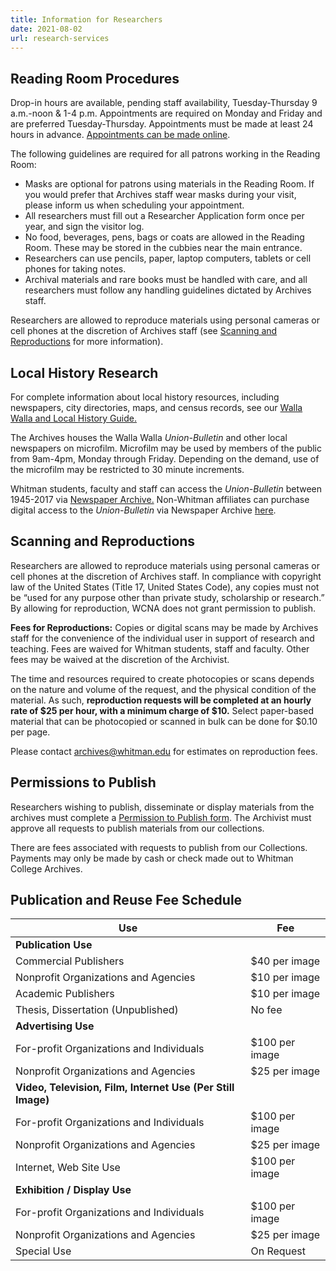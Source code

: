 ```yaml
---
title: Information for Researchers
date: 2021-08-02
url: research-services
---
```

## Reading Room Procedures

Drop-in hours are available, pending staff availability, Tuesday-Thursday 9 a.m.-noon & 1-4 p.m.  Appointments are required on Monday and Friday and are preferred Tuesday-Thursday. Appointments must be made at least 24 hours in advance. [Appointments can be made online](https://whitman.libcal.com/appointments/archives-appointment).

The following guidelines are required for all patrons working in the Reading Room:

* Masks are optional for patrons using materials in the Reading Room. If you would prefer that Archives staff wear masks during your visit, please inform us when scheduling your appointment. 
* All researchers must fill out a Researcher Application form once per year, and sign the visitor log.
* No food, beverages, pens, bags or coats are allowed in the Reading Room. These may be stored in the cubbies near the main entrance.
* Researchers can use pencils, paper, laptop computers, tablets or cell phones for taking notes.
* Archival materials and rare books must be handled with care, and all researchers must follow any handling guidelines dictated by Archives staff.

Researchers are allowed to reproduce materials using personal cameras or cell phones at the discretion of Archives staff (see [Scanning and Reproductions](https://library.whitman.edu/archives/research-services/#scanning-and-reproductions) for more information).

## Local History Research

For complete information about local history resources, including newspapers, city directories, maps, and census records, see our [Walla Walla and Local History Guide.](https://libguides.whitman.edu/wallawalla)

The Archives houses the Walla Walla *Union-Bulletin* and other local newspapers on microfilm. Microfilm may be used by members of the public from 9am-4pm, Monday through Friday. Depending on the demand, use of the microfilm may be restricted to 30 minute increments.

Whitman students, faculty and staff can access the *Union-Bulletin* between 1945-2017 via [Newspaper Archive.](https://access-newspaperarchive-com.ezproxy.whitman.edu/us/washington/walla-walla/walla-walla-union-bulletin) Non-Whitman affiliates can purchase digital access to the *Union-Bulletin* via Newspaper Archive [here](https://wallawallaunionbulletin.newspaperarchive.com/).

## Scanning and Reproductions

Researchers are allowed to reproduce materials using personal cameras or cell phones at the discretion of Archives staff. In compliance with copyright law of the United States (Title 17, United States Code), any copies must not be “used for any purpose other than private study, scholarship or research.” By allowing for reproduction, WCNA does not grant permission to publish.

**Fees for Reproductions:** Copies or digital scans may be made by Archives staff for the convenience of the individual user in support of research and teaching. Fees are waived for Whitman students, staff and faculty. Other fees may be waived at the discretion of the Archivist.

The time and resources required to create photocopies or scans depends on the nature and volume of the request, and the physical condition of the material. As such, **reproduction requests will be completed at an hourly rate of $25 per hour, with a minimum charge of $10.** Select paper-based material that can be photocopied or scanned in bulk can be done for $0.10 per page.

Please contact [archives@whitman.edu](mailto:archives@whitman.edu) for estimates on reproduction fees.

## Permissions to Publish

Researchers wishing to publish, disseminate or display materials from the archives must complete a [Permission to Publish form](http://works.whitman.edu/archives-application-permission). The Archivist must approve all requests to publish materials from our collections. 

There are fees associated with requests to publish from our Collections. Payments may only be made by cash or check made out to Whitman College Archives.

## Publication and Reuse Fee Schedule

| Use                                                         | Fee            |
| ----------------------------------------------------------- | -------------- |
| **Publication Use**                                         |                |
| Commercial Publishers                                       | $40 per image  |
| Nonprofit Organizations and Agencies                        | $10 per image  |
| Academic Publishers                                         | $10 per image  |
| Thesis, Dissertation (Unpublished)                          | No fee         |
| **Advertising Use**                                         |                |
| For-profit Organizations and Individuals                    | $100 per image |
| Nonprofit Organizations and Agencies                        | $25 per image  |
| **Video, Television, Film, Internet Use (Per Still Image)** |                |
| For-profit Organizations and Individuals                    | $100 per image |
| Nonprofit Organizations and Agencies                        | $25 per image  |
| Internet, Web Site Use                                      | $100 per image |
| **Exhibition / Display Use**                                |                |
| For-profit Organizations and Individuals                    | $100 per image |
| Nonprofit Organizations and Agencies                        | $25 per image  |
| Special Use                                                 | On Request     |
